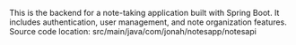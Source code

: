 This is the backend for a note-taking application built with Spring Boot. It includes authentication, user management, and note organization features.
Source code location: src/main/java/com/jonah/notesapp/notesapi
